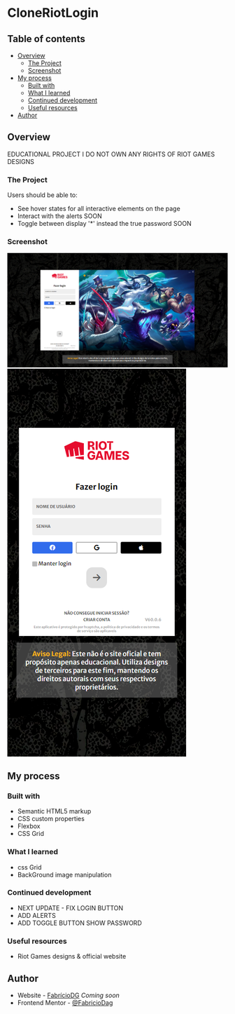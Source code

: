 # CloneRiotLogin

## Table of contents

- [Overview](#overview)
  - [The Project](#the-Project)
  - [Screenshot](#screenshot)
- [My process](#my-process)
  - [Built with](#built-with)
  - [What I learned](#what-i-learned)
  - [Continued development](#continued-development)
  - [Useful resources](#useful-resources)
- [Author](#author)


## Overview

EDUCATIONAL PROJECT
I DO NOT OWN ANY RIGHTS OF RIOT GAMES DESIGNS

### The Project

Users should be able to:

- See hover states for all interactive elements on the page
- Interact with the alerts SOON
- Toggle between display '*' instead the true password SOON

### Screenshot

![](./screenshots/RiotGamesDesktop.png)
![](./screenshots/RiotGamesMobile.png)

## My process

### Built with

- Semantic HTML5 markup
- CSS custom properties
- Flexbox
- CSS Grid

### What I learned

- css Grid 
- BackGround image manipulation

### Continued development

- NEXT UPDATE - FIX LOGIN BUTTON
- ADD ALERTS
- ADD TOGGLE BUTTON SHOW PASSWORD

### Useful resources

- Riot Games designs & official website


## Author

- Website - [FabrícioDG](https://www.devfabriciodg.com) *Coming soon*
- Frontend Mentor - [@FabricioDag](https://www.frontendmentor.io/profile/FabricioDag)

